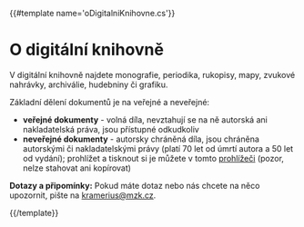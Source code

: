 {{#template name='oDigitalniKnihovne.cs'}}

# O digitální knihovně

V digitální knihovně najdete monografie, periodika, rukopisy, mapy, zvukové nahrávky, archiválie, hudebniny či grafiku.

Základní dělení dokumentů je na veřejné a neveřejné:

* __veřejné dokumenty__ - volná díla, nevztahují se na ně autorská ani nakladatelská práva, jsou přístupné odkudkoliv
* __neveřejné dokumenty__ - autorsky chráněná díla, jsou chráněna autorskými či nakladatelskými právy (platí 70 let od úmrtí autora a 50 let od vydání); prohlížet a tisknout si je můžete v tomto [prohlížeči]() (pozor, nelze stahovat ani kopírovat)

__Dotazy a připomínky:__ Pokud máte dotaz nebo nás chcete na něco upozornit, pište na kramerius@mzk.cz.

{{/template}}